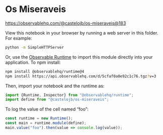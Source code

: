# Os Miseraveis

https://observablehq.com/@castelojb/os-miseraveis@183

View this notebook in your browser by running a web server in this folder. For
example:

~~~sh
python -m SimpleHTTPServer
~~~

Or, use the [Observable Runtime](https://github.com/observablehq/runtime) to
import this module directly into your application. To npm install:

~~~sh
npm install @observablehq/runtime@4
npm install https://api.observablehq.com/d/5cfaf0a0e92c1c76.tgz?v=3
~~~

Then, import your notebook and the runtime as:

~~~js
import {Runtime, Inspector} from "@observablehq/runtime";
import define from "@castelojb/os-miseraveis";
~~~

To log the value of the cell named “foo”:

~~~js
const runtime = new Runtime();
const main = runtime.module(define);
main.value("foo").then(value => console.log(value));
~~~
